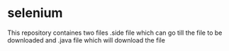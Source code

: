 # selenium
This repository containes two files .side file which can go till the file to be downloaded and .java file which will download the file 
